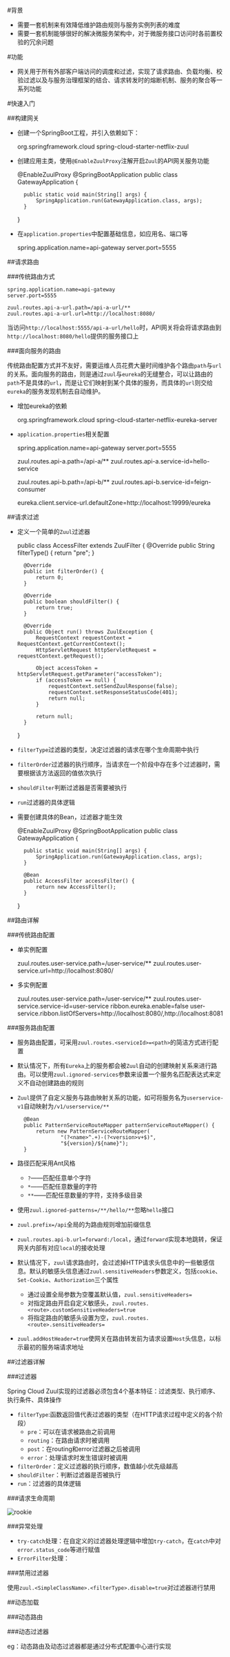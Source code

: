 #背景

+ 需要一套机制来有效降低维护路由规则与服务实例列表的难度
+ 需要一套机制能够很好的解决微服务架构中，对于微服务接口访问时各前置校验的冗余问题

#功能

+ 网关用于所有外部客户端访问的调度和过滤，实现了请求路由、负载均衡、校验过滤以及与服务治理框架的结合、请求转发时的熔断机制、服务的聚合等一系列功能

#快速入门

##构建网关

+ 创建一个SpringBoot工程，并引入依赖如下：


    <dependency>
        <groupId>org.springframework.cloud</groupId>
        <artifactId>spring-cloud-starter-netflix-zuul</artifactId>
    </dependency>
    
+ 创建应用主类，使用`@EnableZuulProxy`注解开启`Zuul`的API网关服务功能


    @EnableZuulProxy
    @SpringBootApplication
    public class GatewayApplication {
    
        public static void main(String[] args) {
            SpringApplication.run(GatewayApplication.class, args);
        }
    }
    

+ 在`application.properties`中配置基础信息，如应用名、端口等


    spring.application.name=api-gateway
    server.port=5555
    
##请求路由

###传统路由方式

    spring.application.name=api-gateway
    server.port=5555
    
    zuul.routes.api-a-url.path=/api-a-url/**
    zuul.routes.api-a-url.url=http://localhost:8080/
    
当访问`http://localhost:5555/api-a-url/hello`时，API网关将会将请求路由到`http://localhost:8080/hello`提供的服务接口上

###面向服务的路由

传统路由配置方式并不友好，需要运维人员花费大量时间维护各个路由`path`与`url`的关系。面向服务的路由，则是通过`zuul`与`eureka`的无缝整合，可以让路由的`path`不是具体的`url`，而是让它们映射到某个具体的服务，而具体的`url`则交给`eureka`的服务发现机制去自动维护。

+ 增加eureka的依赖


    <dependency>
        <groupId>org.springframework.cloud</groupId>
        <artifactId>spring-cloud-starter-netflix-eureka-server</artifactId>
    </dependency>
    
+ `application.properties`相关配置


    spring.application.name=api-gateway
    server.port=5555
    
    zuul.routes.api-a.path=/api-a/**
    zuul.routes.api-a.service-id=hello-service
    
    zuul.routes.api-b.path=/api-b/**
    zuul.routes.api-b.service-id=feign-consumer
    
    eureka.client.service-url.defaultZone=http://localhost:19999/eureka
    

##请求过滤

+ 定义一个简单的`Zuul`过滤器


    public class AccessFilter extends ZuulFilter {
        @Override
        public String filterType() {
            return "pre";
        }
    
        @Override
        public int filterOrder() {
            return 0;
        }
    
        @Override
        public boolean shouldFilter() {
            return true;
        }
    
        @Override
        public Object run() throws ZuulException {
            RequestContext requestContext = RequestContext.getCurrentContext();
            HttpServletRequest httpServletRequest = requestContext.getRequest();
    
            Object accessToken = httpServletRequest.getParameter("accessToken");
            if (accessToken == null) {
                requestContext.setSendZuulResponse(false);
                requestContext.setResponseStatusCode(401);
                return null;
            }
    
            return null;
        }
    }
    

+ `filterType`过滤器的类型，决定过滤器的请求在哪个生命周期中执行
+ `filterOrder`过滤器的执行顺序，当请求在一个阶段中存在多个过滤器时，需要根据该方法返回的值依次执行
+ `shouldFilter`判断过滤器是否需要被执行
+ `run`过滤器的具体逻辑
+ 需要创建具体的Bean，过滤器才能生效


    @EnableZuulProxy
    @SpringBootApplication
    public class GatewayApplication {
    
        public static void main(String[] args) {
            SpringApplication.run(GatewayApplication.class, args);
        }
    
        @Bean
        public AccessFilter accessFilter() {
            return new AccessFilter();
        }
    }
    
##路由详解

###传统路由配置

+ 单实例配置


    zuul.routes.user-service.path=/user-service/**
    zuul.routes.user-service.url=http://localhost:8080/
    
+ 多实例配置


    zuul.routes.user-service.path=/user-service/**
    zuul.routes.user-service.service-id=user-service
    ribbon.eureka.enable=false
    user-service.ribbon.listOfServers=http://localhost:8080/,http://localhost:8081
    
###服务路由配置

+ 服务路由配置，可采用`zuul.routes.<serviceId>=<path>`的简洁方式进行配置
+ 默认情况下，所有`Eureka`上的服务都会被`Zuul`自动的创建映射关系来进行路由。可以使用`zuul.ignored-services`参数来设置一个服务名匹配表达式来定义不自动创建路由的规则
+ `Zuul`提供了自定义服务与路由映射关系的功能，如可将服务名为`userservice-v1`自动映射为`/v1/userservice/**`


        @Bean
        public PatternServiceRouteMapper patternServiceRouteMapper() {
            return new PatternServiceRouteMapper(
                    "(?<name>^.+)-(?<version>v+$)",
                    "${version}/${name}");
        }
        
+ 路径匹配采用Ant风格
    + `?`——匹配任意单个字符
    + `*`——匹配任意数量的字符
    + `**`——匹配任意数量的字符，支持多级目录
    
+ 使用`zuul.ignored-patterns=/**/hello/**`忽略`hello`接口
+ `zuul.prefix=/api`全局的为路由规则增加前缀信息
+ `zuul.routes.api-b.url=forward:/local`，通过`forward`实现本地跳转，保证网关内部有对应`local`的接收处理
+ 默认情况下，`zuul`请求路由时，会过滤掉HTTP请求头信息中的一些敏感信息。默认的敏感头信息通过`zuul.sensitiveHeaders`参数定义，包括`cookie`、`Set-Cookie`、`Authorization`三个属性
    + 通过设置全局参数为空覆盖默认值，`zuul.sensitiveHeaders=`
    + 对指定路由开启自定义敏感头，`zuul.routes.<route>.customSensitiveHeaders=true`
    + 将指定路由的敏感头设置为空，`zuul.routes.<route>.sensitiveHeaders=`
    
+ `zuul.addHostHeader=true`使网关在路由转发前为请求设置`Host`头信息，以标示最初的服务端请求地址

##过滤器详解

###过滤器

Spring Cloud Zuul实现的过滤器必须包含4个基本特征：过滤类型、执行顺序、执行条件、具体操作
+ `filterType`:函数返回值代表过滤器的类型（在HTTP请求过程中定义的各个阶段）
    + `pre`：可以在请求被路由之前调用
    + `routing`：在路由请求时被调用
    + `post`：在routing和error过滤器之后被调用
    + `error`：处理请求时发生错误时被调用
+ `filterOrder`：定义过滤器的执行顺序，数值越小优先级越高
+ `shouldFilter`：判断过滤器是否被执行
+ `run`：过滤器的具体逻辑

###请求生命周期

![rookie](20180920180307.png)

###异常处理

+ `try-catch`处理：在自定义的过滤器处理逻辑中增加`try-catch`，在`catch`中对`error.status_code`等进行赋值
+ `ErrorFilter`处理：

###禁用过滤器

使用`zuul.<SimpleClassName>.<filterType>.disable=true`对过滤器进行禁用

##动态加载

###动态路由

###动态过滤器


eg：动态路由及动态过滤器都是通过分布式配置中心进行实现








